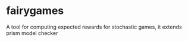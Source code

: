 # fairygames
A tool for computing expected rewards for stochastic games, it extends prism model checker
